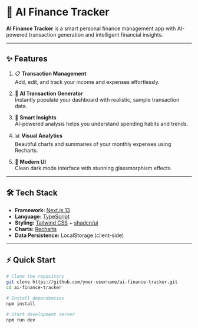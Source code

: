 # 💸 AI Finance Tracker

**AI Finance Tracker** is a smart personal finance management app with AI-powered transaction generation and intelligent financial insights.

---

## ✨ Features

1. 📋 **Transaction Management**  
   Add, edit, and track your income and expenses effortlessly.

2. 🤖 **AI Transaction Generator**  
   Instantly populate your dashboard with realistic, sample transaction data.

3. 🧠 **Smart Insights**  
   AI-powered analysis helps you understand spending habits and trends.

4. 📊 **Visual Analytics**  
   Beautiful charts and summaries of your monthly expenses using Recharts.

5. 🎨 **Modern UI**  
   Clean dark mode interface with stunning glassmorphism effects.

---

## 🛠 Tech Stack

- **Framework:** [Next.js 13](https://nextjs.org/)
- **Language:** [TypeScript](https://www.typescriptlang.org/)
- **Styling:** [Tailwind CSS](https://tailwindcss.com/) + [shadcn/ui](https://ui.shadcn.com/)
- **Charts:** [Recharts](https://recharts.org/)
- **Data Persistence:** LocalStorage (client-side)

---

## ⚡ Quick Start

```bash
# Clone the repository
git clone https://github.com/your-username/ai-finance-tracker.git
cd ai-finance-tracker

# Install dependencies
npm install

# Start development server
npm run dev
